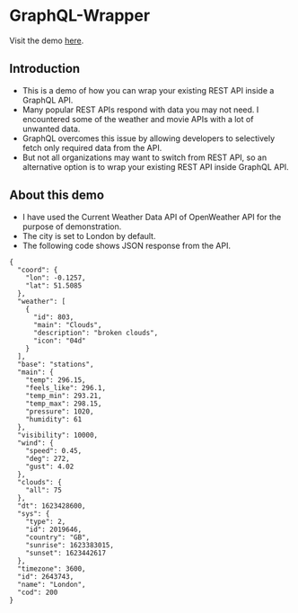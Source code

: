 # GraphQL-Wrapper
Visit the demo [here](https://graphqlwrapper.herokuapp.com/graphql).

## Introduction
* This is a demo of how you can wrap your existing REST API inside a GraphQL API.
* Many popular REST APIs respond with data you may not need. I encountered some of the weather and movie APIs with a lot of unwanted data. 
* GraphQL overcomes this issue by allowing developers to selectively fetch only required data from the API.
* But not all organizations may want to switch from REST API, so an alternative option is to wrap your existing REST API inside GraphQL API.

## About this demo
* I have used the Current Weather Data API of OpenWeather API for the purpose of demonstration.
* The city is set to London by default.
* The following code shows JSON response from the API.
```
{
  "coord": {
    "lon": -0.1257,
    "lat": 51.5085
  },
  "weather": [
    {
      "id": 803,
      "main": "Clouds",
      "description": "broken clouds",
      "icon": "04d"
    }
  ],
  "base": "stations",
  "main": {
    "temp": 296.15,
    "feels_like": 296.1,
    "temp_min": 293.21,
    "temp_max": 298.15,
    "pressure": 1020,
    "humidity": 61
  },
  "visibility": 10000,
  "wind": {
    "speed": 0.45,
    "deg": 272,
    "gust": 4.02
  },
  "clouds": {
    "all": 75
  },
  "dt": 1623428600,
  "sys": {
    "type": 2,
    "id": 2019646,
    "country": "GB",
    "sunrise": 1623383015,
    "sunset": 1623442617
  },
  "timezone": 3600,
  "id": 2643743,
  "name": "London",
  "cod": 200
}
```




